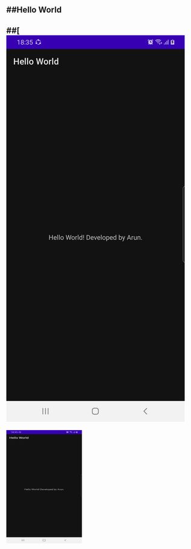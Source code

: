 ##Hello World
----
##[![@arunwosti](./ss1.png)
---
<img src="./ss1.png" alt="alt text" width="200" height="300">
